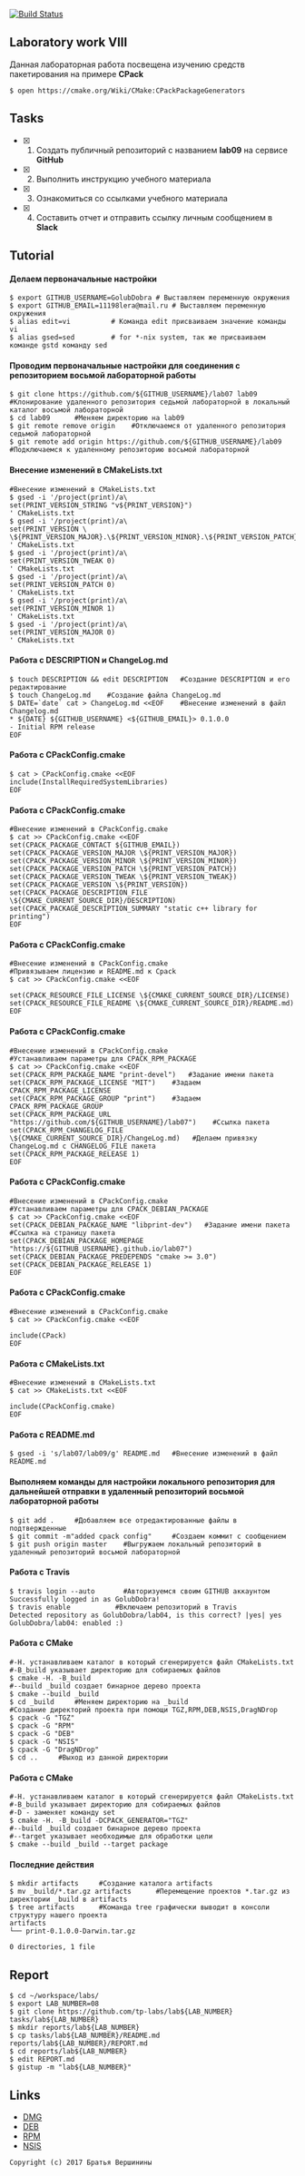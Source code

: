 [![Build Status](https://travis-ci.org/GolubDobra/lab09.svg?branch=master)](https://travis-ci.org/GolubDobra/lab09)
## Laboratory work VIII


Данная лабораторная работа посвещена изучению средств пакетирования на примере **CPack**

```ShellSession
$ open https://cmake.org/Wiki/CMake:CPackPackageGenerators
```

## Tasks

- [x] 1. Создать публичный репозиторий с названием **lab09** на сервисе **GitHub**
- [x] 2. Выполнить инструкцию учебного материала
- [x] 3. Ознакомиться со ссылками учебного материала
- [x] 4. Составить отчет и отправить ссылку личным сообщением в **Slack**

## Tutorial

#### Делаем первоначальные настройки
```ShellSession
$ export GITHUB_USERNAME=GolubDobra # Выставляем переменную окружения
$ export GITHUB_EMAIL=11198lera@mail.ru # Выставляем переменную окружения
$ alias edit=vi          # Команда edit присваиваем значение команды vi
$ alias gsed=sed         # for *-nix system, так же присваиваем команде gstd команду sed
```

#### Проводим первоначальные настройки для соединения с репозиторием восьмой лабораторной работы
```ShellSession
$ git clone https://github.com/${GITHUB_USERNAME}/lab07 lab09 #Клонирование удаленного репозитория седьмой лабораторной в локальный каталог восьмой лабораторной
$ cd lab09      #Меняем директорию на lab09
$ git remote remove origin    #Отключаемся от удаленного репозитория седьмой лабораторной
$ git remote add origin https://github.com/${GITHUB_USERNAME}/lab09   #Подключаемся к удаленному репозиторию восьмой лабораторной
```
#### Внесение изменений в CMakeLists.txt
```ShellSession
#Внесение изменений в CMakeLists.txt
$ gsed -i '/project(print)/a\
set(PRINT_VERSION_STRING "v${PRINT_VERSION}")
' CMakeLists.txt
$ gsed -i '/project(print)/a\
set(PRINT_VERSION \
\${PRINT_VERSION_MAJOR}.\${PRINT_VERSION_MINOR}.\${PRINT_VERSION_PATCH}.\${PRINT_VERSION_TWEAK})
' CMakeLists.txt
$ gsed -i '/project(print)/a\
set(PRINT_VERSION_TWEAK 0)
' CMakeLists.txt
$ gsed -i '/project(print)/a\
set(PRINT_VERSION_PATCH 0)
' CMakeLists.txt
$ gsed -i '/project(print)/a\
set(PRINT_VERSION_MINOR 1)
' CMakeLists.txt
$ gsed -i '/project(print)/a\
set(PRINT_VERSION_MAJOR 0)
' CMakeLists.txt
```
#### Работа с DESCRIPTION и ChangeLog.md
```ShellSession
$ touch DESCRIPTION && edit DESCRIPTION   #Создание DESCRIPTION и его редактирование
$ touch ChangeLog.md    #Создание файла ChangeLog.md
$ DATE=`date` cat > ChangeLog.md <<EOF    #Внесение изменений в файл Changelog.md
* ${DATE} ${GITHUB_USERNAME} <${GITHUB_EMAIL}> 0.1.0.0
- Initial RPM release
EOF
```
#### Работа с CPackConfig.cmake 
```ShellSession
$ cat > CPackConfig.cmake <<EOF
include(InstallRequiredSystemLibraries)
EOF
```
#### Работа с CPackConfig.cmake
```ShellSession
#Внесение изменений в CPackConfig.cmake
$ cat >> CPackConfig.cmake <<EOF
set(CPACK_PACKAGE_CONTACT ${GITHUB_EMAIL})
set(CPACK_PACKAGE_VERSION_MAJOR \${PRINT_VERSION_MAJOR})
set(CPACK_PACKAGE_VERSION_MINOR \${PRINT_VERSION_MINOR})
set(CPACK_PACKAGE_VERSION_PATCH \${PRINT_VERSION_PATCH})
set(CPACK_PACKAGE_VERSION_TWEAK \${PRINT_VERSION_TWEAK})
set(CPACK_PACKAGE_VERSION \${PRINT_VERSION})
set(CPACK_PACKAGE_DESCRIPTION_FILE \${CMAKE_CURRENT_SOURCE_DIR}/DESCRIPTION)
set(CPACK_PACKAGE_DESCRIPTION_SUMMARY "static c++ library for printing")
EOF
```
#### Работа с CPackConfig.cmake 
```ShellSession
#Внесение изменений в CPackConfig.cmake
#Привязываем лицензию и README.md к Cpack
$ cat >> CPackConfig.cmake <<EOF

set(CPACK_RESOURCE_FILE_LICENSE \${CMAKE_CURRENT_SOURCE_DIR}/LICENSE)
set(CPACK_RESOURCE_FILE_README \${CMAKE_CURRENT_SOURCE_DIR}/README.md)
EOF
```
#### Работа с CPackConfig.cmake
```ShellSession
#Внесение изменений в CPackConfig.cmake
#Устанавливаем параметры для CPACK_RPM_PACKAGE
$ cat >> CPackConfig.cmake <<EOF
set(CPACK_RPM_PACKAGE_NAME "print-devel")   #Задание имени пакета
set(CPACK_RPM_PACKAGE_LICENSE "MIT")    #Задаем CPACK_RPM_PACKAGE_LICENSE
set(CPACK_RPM_PACKAGE_GROUP "print")    #Задаем CPACK_RPM_PACKAGE_GROUP
set(CPACK_RPM_PACKAGE_URL "https://github.com/${GITHUB_USERNAME}/lab07")    #Ссылка пакета
set(CPACK_RPM_CHANGELOG_FILE \${CMAKE_CURRENT_SOURCE_DIR}/ChangeLog.md)   #Делаем привязку ChangeLog.md с CHANGELOG_FILE пакета
set(CPACK_RPM_PACKAGE_RELEASE 1)
EOF
```
#### Работа с CPackConfig.cmake
```ShellSession
#Внесение изменений в CPackConfig.cmake
#Устанавливаем параметры для CPACK_DEBIAN_PACKAGE
$ cat >> CPackConfig.cmake <<EOF
set(CPACK_DEBIAN_PACKAGE_NAME "libprint-dev")   #Задание имени пакета
#Ссылка на страницу пакета
set(CPACK_DEBIAN_PACKAGE_HOMEPAGE "https://${GITHUB_USERNAME}.github.io/lab07")
set(CPACK_DEBIAN_PACKAGE_PREDEPENDS "cmake >= 3.0")
set(CPACK_DEBIAN_PACKAGE_RELEASE 1)
EOF
```
#### Работа с CPackConfig.cmake 
```ShellSession
#Внесение изменений в CPackConfig.cmake
$ cat >> CPackConfig.cmake <<EOF

include(CPack)
EOF
```
#### Работа с CMakeLists.txt
```ShellSession
#Внесение изменений в CMakeLists.txt
$ cat >> CMakeLists.txt <<EOF

include(CPackConfig.cmake)
EOF
```
#### Работа с README.md
```ShellSession
$ gsed -i 's/lab07/lab09/g' README.md   #Внесение изменений в файл README.md
```
#### Выполняем команды для настройки локального репозитория для дальнейшей отправки в удаленный репозиторий восьмой лабораторной работы
```ShellSession
$ git add .     #Добавляем все отредактированные файлы в подтвержденные
$ git commit -m"added cpack config"     #Создаем коммит с сообщением
$ git push origin master    #Выгружаем локальный репозиторий в удаленный репозиторий восьмой лабораторной
```
#### Работа с Travis
```ShellSession
$ travis login --auto       #Авторизуемся своим GITHUB аккаунтом
Successfully logged in as GolubDobra!
$ travis enable           #Включаем репозиторий в Travis
Detected repository as GolubDobra/lab04, is this correct? |yes| yes
GolubDobra/lab04: enabled :)
```
#### Работа с CMake
```ShellSession
#-H. устанавливаем каталог в который сгенерируется файл CMakeLists.txt
#-B_build указывает директорию для собираемых файлов
$ cmake -H. -B_build
#--build _build создает бинарное дерево проекта
$ cmake --build _build
$ cd _build     #Меняем директорию на _build
#Создание директорий проекта при помощи TGZ,RPM,DEB,NSIS,DragNDrop
$ cpack -G "TGZ"
$ cpack -G "RPM"
$ cpack -G "DEB"
$ cpack -G "NSIS"
$ cpack -G "DragNDrop"
$ cd ..     #Выход из данной директории
```
#### Работа с CMake
```ShellSession
#-H. устанавливаем каталог в который сгенерируется файл CMakeLists.txt
#-B_build указывает директорию для собираемых файлов
#-D - заменяет команду set
$ cmake -H. -B_build -DCPACK_GENERATOR="TGZ"
#--build _build создает бинарное дерево проекта
#--target указывает необходимые для обработки цели
$ cmake --build _build --target package
```
#### Последние действия
```ShellSession
$ mkdir artifacts     #Создание каталога artifacts
$ mv _build/*.tar.gz artifacts      #Перемещение проектов *.tar.gz из директории _build в artifacts
$ tree artifacts      #Команда tree графически выводит в консоли структуру нашего проекта
artifacts
└── print-0.1.0.0-Darwin.tar.gz

0 directories, 1 file
```

## Report

```ShellSession
$ cd ~/workspace/labs/
$ export LAB_NUMBER=08
$ git clone https://github.com/tp-labs/lab${LAB_NUMBER} tasks/lab${LAB_NUMBER}
$ mkdir reports/lab${LAB_NUMBER}
$ cp tasks/lab${LAB_NUMBER}/README.md reports/lab${LAB_NUMBER}/REPORT.md
$ cd reports/lab${LAB_NUMBER}
$ edit REPORT.md
$ gistup -m "lab${LAB_NUMBER}"
```

## Links

- [DMG](https://cmake.org/cmake/help/latest/module/CPackDMG.html)
- [DEB](https://cmake.org/cmake/help/latest/module/CPackDeb.html)
- [RPM](https://cmake.org/cmake/help/latest/module/CPackRPM.html)
- [NSIS](https://cmake.org/cmake/help/latest/module/CPackNSIS.html)

```
Copyright (c) 2017 Братья Вершинины
```
